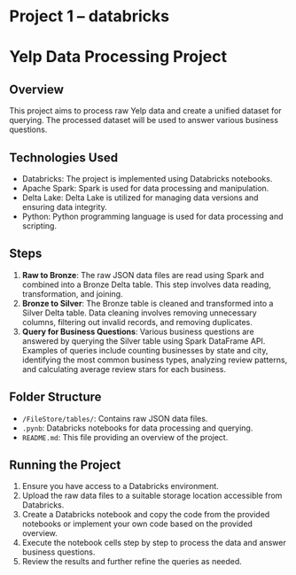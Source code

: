 # Project 1 – databricks

# Yelp Data Processing Project

## Overview
This project aims to process raw Yelp data and create a unified dataset for querying. The processed dataset will be used to answer various business questions.

## Technologies Used
- Databricks: The project is implemented using Databricks notebooks.
- Apache Spark: Spark is used for data processing and manipulation.
- Delta Lake: Delta Lake is utilized for managing data versions and ensuring data integrity.
- Python: Python programming language is used for data processing and scripting.

## Steps
1. **Raw to Bronze**: The raw JSON data files are read using Spark and combined into a Bronze Delta table. This step involves data reading, transformation, and joining.
2. **Bronze to Silver**: The Bronze table is cleaned and transformed into a Silver Delta table. Data cleaning involves removing unnecessary columns, filtering out invalid records, and removing duplicates.
3. **Query for Business Questions**: Various business questions are answered by querying the Silver table using Spark DataFrame API. Examples of queries include counting businesses by state and city, identifying the most common business types, analyzing review patterns, and calculating average review stars for each business.

## Folder Structure
- `/FileStore/tables/`: Contains raw JSON data files.
- `.pynb`: Databricks notebooks for data processing and querying.
- `README.md`: This file providing an overview of the project.

## Running the Project
1. Ensure you have access to a Databricks environment.
2. Upload the raw data files to a suitable storage location accessible from Databricks.
3. Create a Databricks notebook and copy the code from the provided notebooks or implement your own code based on the provided overview.
4. Execute the notebook cells step by step to process the data and answer business questions.
5. Review the results and further refine the queries as needed.



